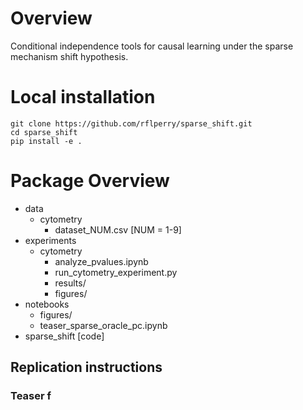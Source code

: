 # Overview

Conditional independence tools for causal learning under the sparse mechanism shift hypothesis.

# Local installation

```console
git clone https://github.com/rflperry/sparse_shift.git
cd sparse_shift
pip install -e .
```

# Package Overview
- data
  - cytometry
    - dataset_NUM.csv [NUM = 1-9]
- experiments
  - cytometry
    - analyze_pvalues.ipynb
    - run_cytometry_experiment.py
    - results/
    - figures/
- notebooks
  - figures/
  - teaser_sparse_oracle_pc.ipynb
- sparse_shift [code]

## Replication instructions

### Teaser f